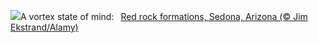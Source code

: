 ![](https://www.bing.com/th?id=OHR.SedonaSpring_EN-US9611080272_UHD.jpg&w=1000)A vortex state of mind:&nbsp;&ensp;[Red rock formations, Sedona, Arizona (© Jim Ekstrand/Alamy)](https://www.bing.com/th?id=OHR.SedonaSpring_EN-US9611080272_UHD.jpg)
<br><br/>
